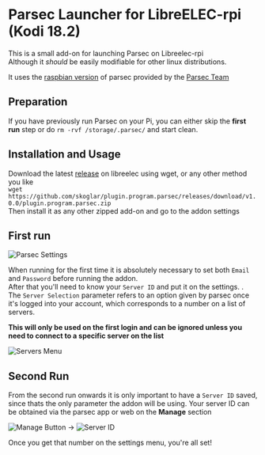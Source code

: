# Parsec Launcher for LibreELEC-rpi (Kodi 18.2)

This is a small add-on for launching Parsec on Libreelec-rpi  
Although it _should_ be easily modifiable for other linux distributions.    

It uses the [raspbian version](https://s3.amazonaws.com/parsec-build/package/parsec-rpi.deb) of parsec provided by the [Parsec Team](https://parsecgaming.com/downloads)  

## Preparation
If you have previously run Parsec on your Pi, you can either skip the **first run** step or do `rm -rvf /storage/.parsec/` and start clean.

## Installation and Usage
Download the latest [release](https://github.com/skoglar/plugin.program.parsec/releases/download/v1.0.0/plugin.program.parsec.zip) on libreelec using wget, or any other method you like  
```wget https://github.com/skoglar/plugin.program.parsec/releases/download/v1.0.0/plugin.program.parsec.zip```  
Then install it as any other zipped add-on and go to the addon settings
## First run
![Parsec Settings](https://i.imgur.com/6FIpWPA.png)  
  
When running for the first time it is absolutely necessary to set both `Email` and `Password` before running the addon.  
After that you'll need to know your `Server ID` and put it on the settings.  .  
The `Server Selection` parameter refers to an option given by parsec once it's logged into your account, which corresponds to a number on a list of servers.  

**This will only be used on the first login and can be ignored unless you need to connect to a specific server on the list**  
  
![Servers Menu](https://i.imgur.com/zUGpOzO.png)

## Second Run  
From the second run onwards it is only important to have a `Server ID` saved, since thats the only parameter the addon will be using.
Your server ID can be obtained via the parsec app or web on the **Manage** section  
  
![Manage Button](https://i.imgur.com/oIRQITd.png) -> 
![Server ID](https://i.imgur.com/7vTMRON.png)  
  
Once you get that number on the settings menu, you're all set!
